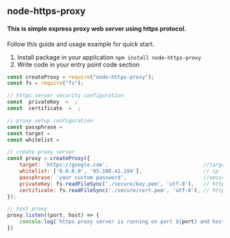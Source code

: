 ## node-https-proxy

#### This is simple express proxy web server using https protocol.
Follow this guide and usage example for quick start.

1. Install package in your application
`
npm install node-https-proxy
`
2. Write code in your entry point code section

```javascript
const createProxy = require("node-https-proxy");
const fs = require("fs");

// https server security configuration
const  privateKey  =  ;
const  certificate  =  ;

// proxy setup configuration
const passphrase = 
const target = 
const whitelist = 

// create proxy server
const proxy = createProxy({
    target: 'https://google.com',                               //target address to serve
    whitelist: ['0.0.0.0', '95.180.41.194'],                    // ip list allowed access to proxy service
    passphrase: 'your custom password',                         //security key
    privateKey: fs.readFileSync('./secure/key.pem', 'utf-8'),   // https server private key
    certificate: fs.readFileSync('./secure/cert.pem', 'utf-8'), // https server certificate,
});

// host proxy
proxy.listen((port, host) => {
	console.log(`https proxy server is running on port ${port} and host ${host}`)
})

```
